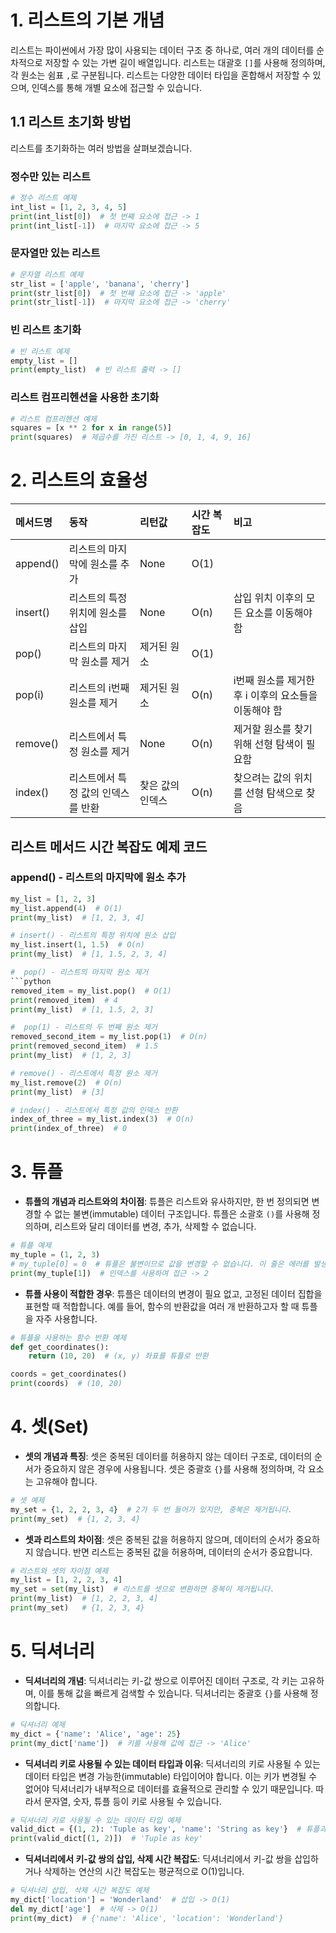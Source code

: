 
# 1. 리스트의 기본 개념
리스트는 파이썬에서 가장 많이 사용되는 데이터 구조 중 하나로, 여러 개의 데이터를 순차적으로 저장할 수 있는 가변 길이 배열입니다. 리스트는 대괄호 `[]`를 사용해 정의하며, 각 원소는 쉼표 `,`로 구분됩니다. 리스트는 다양한 데이터 타입을 혼합해서 저장할 수 있으며, 인덱스를 통해 개별 요소에 접근할 수 있습니다.


## 1.1 리스트 초기화 방법

리스트를 초기화하는 여러 방법을 살펴보겠습니다.

### 정수만 있는 리스트
```python
# 정수 리스트 예제
int_list = [1, 2, 3, 4, 5]
print(int_list[0])  # 첫 번째 요소에 접근 -> 1
print(int_list[-1])  # 마지막 요소에 접근 -> 5
```

### 문자열만 있는 리스트
```python
# 문자열 리스트 예제
str_list = ['apple', 'banana', 'cherry']
print(str_list[0])  # 첫 번째 요소에 접근 -> 'apple'
print(str_list[-1])  # 마지막 요소에 접근 -> 'cherry'
```

### 빈 리스트 초기화
```python
# 빈 리스트 예제
empty_list = []
print(empty_list)  # 빈 리스트 출력 -> []
```

### 리스트 컴프리헨션을 사용한 초기화
```python
# 리스트 컴프리헨션 예제
squares = [x ** 2 for x in range(5)]
print(squares)  # 제곱수를 가진 리스트 -> [0, 1, 4, 9, 16]
```


# 2. 리스트의 효율성
| 메서드명   | 동작                               | 리턴값           | 시간 복잡도   | 비고                                                 |
|:-----------|:-----------------------------------|:-----------------|:--------------|:-----------------------------------------------------|
| append()   | 리스트의 마지막에 원소를 추가      | None             | O(1)          |                                                      |
| insert()   | 리스트의 특정 위치에 원소를 삽입   | None             | O(n)          | 삽입 위치 이후의 모든 요소를 이동해야 함             |
| pop()      | 리스트의 마지막 원소를 제거        | 제거된 원소      | O(1)          |                                                      |
| pop(i)     | 리스트의 i번째 원소를 제거         | 제거된 원소      | O(n)          | i번째 원소를 제거한 후 i 이후의 요소들을 이동해야 함 |
| remove()   | 리스트에서 특정 원소를 제거        | None             | O(n)          | 제거할 원소를 찾기 위해 선형 탐색이 필요함           |
| index()    | 리스트에서 특정 값의 인덱스를 반환 | 찾은 값의 인덱스 | O(n)          | 찾으려는 값의 위치를 선형 탐색으로 찾음              |

## 리스트 메서드 시간 복잡도 예제 코드

### append() - 리스트의 마지막에 원소 추가
```python
my_list = [1, 2, 3]
my_list.append(4)  # O(1)
print(my_list)  # [1, 2, 3, 4]

# insert() - 리스트의 특정 위치에 원소 삽입
my_list.insert(1, 1.5)  # O(n)
print(my_list)  # [1, 1.5, 2, 3, 4]

#  pop() - 리스트의 마지막 원소 제거
```python
removed_item = my_list.pop()  # O(1)
print(removed_item)  # 4
print(my_list)  # [1, 1.5, 2, 3]

#  pop(1) - 리스트의 두 번째 원소 제거
removed_second_item = my_list.pop(1)  # O(n)
print(removed_second_item)  # 1.5
print(my_list)  # [1, 2, 3]

# remove() - 리스트에서 특정 원소 제거
my_list.remove(2)  # O(n)
print(my_list)  # [3]

# index() - 리스트에서 특정 값의 인덱스 반환
index_of_three = my_list.index(3)  # O(n)
print(index_of_three)  # 0
```

# 3. 튜플
- **튜플의 개념과 리스트와의 차이점**: 튜플은 리스트와 유사하지만, 한 번 정의되면 변경할 수 없는 불변(immutable) 데이터 구조입니다. 튜플은 소괄호 `()`를 사용해 정의하며, 리스트와 달리 데이터를 변경, 추가, 삭제할 수 없습니다.

```python
# 튜플 예제
my_tuple = (1, 2, 3)
# my_tuple[0] = 0  # 튜플은 불변이므로 값을 변경할 수 없습니다. 이 줄은 에러를 발생시킵니다.
print(my_tuple[1])  # 인덱스를 사용하여 접근 -> 2
```

- **튜플 사용이 적합한 경우**: 튜플은 데이터의 변경이 필요 없고, 고정된 데이터 집합을 표현할 때 적합합니다. 예를 들어, 함수의 반환값을 여러 개 반환하고자 할 때 튜플을 자주 사용합니다.

```python
# 튜플을 사용하는 함수 반환 예제
def get_coordinates():
    return (10, 20)  # (x, y) 좌표를 튜플로 반환

coords = get_coordinates()
print(coords)  # (10, 20)
```

# 4. 셋(Set)
- **셋의 개념과 특징**: 셋은 중복된 데이터를 허용하지 않는 데이터 구조로, 데이터의 순서가 중요하지 않은 경우에 사용됩니다. 셋은 중괄호 `{}`를 사용해 정의하며, 각 요소는 고유해야 합니다.

```python
# 셋 예제
my_set = {1, 2, 2, 3, 4}  # 2가 두 번 들어가 있지만, 중복은 제거됩니다.
print(my_set)  # {1, 2, 3, 4}
```

- **셋과 리스트의 차이점**: 셋은 중복된 값을 허용하지 않으며, 데이터의 순서가 중요하지 않습니다. 반면 리스트는 중복된 값을 허용하며, 데이터의 순서가 중요합니다.

```python
# 리스트와 셋의 차이점 예제
my_list = [1, 2, 2, 3, 4]
my_set = set(my_list)  # 리스트를 셋으로 변환하면 중복이 제거됩니다.
print(my_list)  # [1, 2, 2, 3, 4]
print(my_set)   # {1, 2, 3, 4}
```

# 5. 딕셔너리
- **딕셔너리의 개념**: 딕셔너리는 키-값 쌍으로 이루어진 데이터 구조로, 각 키는 고유하며, 이를 통해 값을 빠르게 검색할 수 있습니다. 딕셔너리는 중괄호 `{}`를 사용해 정의합니다.

```python
# 딕셔너리 예제
my_dict = {'name': 'Alice', 'age': 25}
print(my_dict['name'])  # 키를 사용해 값에 접근 -> 'Alice'
```

- **딕셔너리 키로 사용될 수 있는 데이터 타입과 이유**: 딕셔너리의 키로 사용될 수 있는 데이터 타입은 변경 가능한(immutable) 타입이어야 합니다. 이는 키가 변경될 수 없어야 딕셔너리가 내부적으로 데이터를 효율적으로 관리할 수 있기 때문입니다. 따라서 문자열, 숫자, 튜플 등이 키로 사용될 수 있습니다.

```python
# 딕셔너리 키로 사용될 수 있는 데이터 타입 예제
valid_dict = {(1, 2): 'Tuple as key', 'name': 'String as key'}  # 튜플과 문자열이 키로 사용됨
print(valid_dict[(1, 2)])  # 'Tuple as key'
```

- **딕셔너리에서 키-값 쌍의 삽입, 삭제 시간 복잡도**: 딕셔너리에서 키-값 쌍을 삽입하거나 삭제하는 연산의 시간 복잡도는 평균적으로 O(1)입니다.

```python
# 딕셔너리 삽입, 삭제 시간 복잡도 예제
my_dict['location'] = 'Wonderland'  # 삽입 -> O(1)
del my_dict['age']  # 삭제 -> O(1)
print(my_dict)  # {'name': 'Alice', 'location': 'Wonderland'}
```

